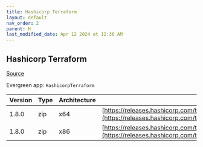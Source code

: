 ```yaml
---
title: Hashicorp Terraform
layout: default
nav_order: 2
parent: H
last_modified_date: Apr 12 2024 at 12:30 AM
---
```


## Hashicorp Terraform

[Source](https://www.terraform.io/)

Evergreen app: `HashicorpTerraform`

| Version | Type | Architecture | URI                                                                                                                                                                  |
| ------- | ---- | ------------ | -------------------------------------------------------------------------------------------------------------------------------------------------------------------- |
| 1.8.0   | zip  | x64          | [https://releases.hashicorp.com/terraform/1.8.0/terraform_1.8.0_windows_amd64.zip](https://releases.hashicorp.com/terraform/1.8.0/terraform_1.8.0_windows_amd64.zip) |
| 1.8.0   | zip  | x86          | [https://releases.hashicorp.com/terraform/1.8.0/terraform_1.8.0_windows_386.zip](https://releases.hashicorp.com/terraform/1.8.0/terraform_1.8.0_windows_386.zip)     |
